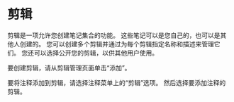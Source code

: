 # 剪辑

剪辑是一项允许您创建笔记集合的功能。
这些笔记可以是您自己的，也可以是其他人创建的。
您可以创建多个剪辑并通过为每个剪辑指定名称和描述来管理它们。
您还可以选择公开您的剪辑，以供其他用户使用。

要创建剪辑，请从剪辑管理页面单击“添加”。

要将注释添加到剪辑，请选择注释菜单上的“剪辑”选项。 然后选择要添加注释的剪辑。
